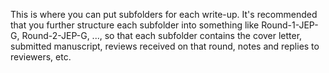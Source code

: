 This is where you can put subfolders for each write-up. It's recommended that you further structure each subfolder into something like Round-1-JEP-G, Round-2-JEP-G, ..., so that each subfolder contains the cover letter, submitted manuscript, reviews received on that round, notes and replies to reviewers, etc.